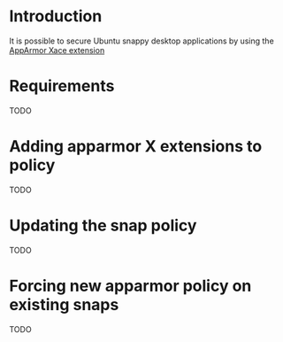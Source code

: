 Introduction
============

It is possible to secure Ubuntu snappy desktop applications by using
the [AppArmor Xace extension](AppArmorXace)

Requirements
============

TODO

Adding apparmor X extensions to policy
======================================

TODO

Updating the snap policy
========================

TODO

Forcing new apparmor policy on existing snaps
=============================================

TODO
